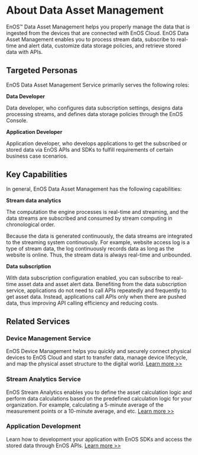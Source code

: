 # About Data Asset Management

EnOS™ Data Asset Management helps you properly manage the data that is ingested from the devices that are connected with EnOS Cloud. EnOS Data Asset Management enables you to process stream data, subscribe to real-time and alert data, customize data storage policies, and retrieve stored data with APIs.



## Targeted Personas

EnOS Data Asset Management Service primarily serves the following roles:

**Data Developer**

Data developer, who configures data subscription settings, designs data processing streams, and defines data storage policies through the EnOS Console.

**Application Developer**

Application developer, who develops applications to get the subscribed or stored data via EnOS APIs and SDKs to fulfill requirements of certain business case scenarios.



## Key Capabilities

In general, EnOS Data Asset Management has the following capabilities:

**Stream data analytics**

The computation the engine processes is real-time and streaming, and the data streams are subscribed and consumed by stream computing in chronological order.

Because the data is generated continuously, the data streams are integrated to the streaming system continuously. For example, website access log is a type of stream data, the log continuously records data as long as the website is online. Thus, the stream data is always real-time and unbounded.

**Data subscription**

With data subscription configuration enabled, you can subscribe to real-time asset data and asset alert data. Benefiting from the data subscription service, applications do not need to call APIs repeatedly and frequently to get asset data. Instead, applications call APIs only when there are pushed data, thus improving API calling efficiency and reducing costs.

<!--

**Data storage policy**

EnOS provides a variety of data storage options for you based on your data storage and reading requirements. Data is stored by categories (data type and storage time), thus reducing data storage costs and enhancing data reading efficiency.

-->

## Related Services

### Device Management Service

EnOS Device Management helps you quickly and securely connect physical devices to EnOS Cloud and start to transfer data, manage device lifecycle, and map the physical asset structure to the digital world. [Learn more >>](https://www.envisioniot.com/docs/device-connection/en/latest/device_management_overview.html)

### Stream Analytics Service

EnOS Stream Analytics enables you to define the asset calculation logic and perform data calculations based on the predefined calculation logic for your organization. For example, calculating a 5-minute average of the measurement points or a 10-minute average, and etc. [Learn more >>](https://www.envisioniot.com/docs/online-data/en/latest/streaming_overview.html)

### Application Development

Learn how to development your application with EnOS SDKs and access the stored data through EnOS APIs. [Learn more >>](https://www.envisioniot.com/docs/app-development/en/latest/app_dev_overview.html)

 